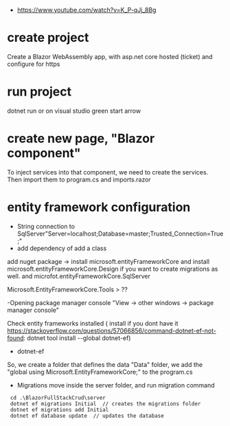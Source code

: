 - https://www.youtube.com/watch?v=K_P-qJj_8Bg

# create project
Create a Blazor WebAssembly app,  with asp.net core hosted (ticket) and configure for https

# run project
dotnet run
or 
on visual studio green start arrow


# create new page, "Blazor component"
To inject services into that component, we need to create the services.
Then import them to program.cs and imports.razor


# entity framework configuration
- String connection to SqlServer"Server=localhost;Database=master;Trusted_Connection=True;"
- add dependency of add a class

add nuget package -> install microsoft.entityFrameworkCore
and install microsoft.entityFrameworkCore.Design if you want to create migrations as well.
and microfot.entityFrameworkCore.SqlServer

Microsoft.EntityFrameworkCore.Tools > ??

-Opening package manager console   "View -> other windows -> package manager console"

Check entity frameworks installed   ( install if you dont have it https://stackoverflow.com/questions/57066856/command-dotnet-ef-not-found: dotnet tool install --global dotnet-ef)
- dotnet-ef


So, we create a folder that defines the data "Data" folder, we add the "global using Microsoft.EntityFrameworkCore;" to the program.cs

- Migrations
move inside the server folder, and run migration command
```` console
 cd .\BlazorFullStackCrud\server
 dotnet ef migrations Initial  // creates the migrations folder 
 dotnet ef migrations add Initial
 dotnet ef database update  // updates the database
 ````